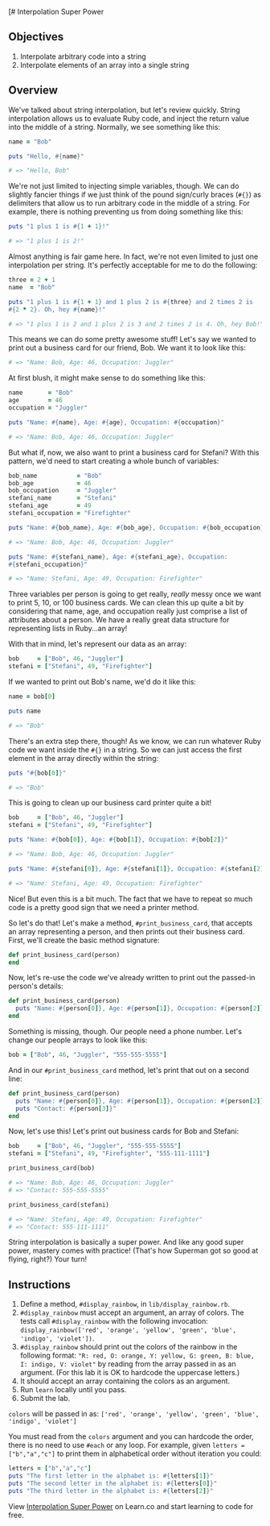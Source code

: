 [# Interpolation Super Power

## Objectives

1. Interpolate arbitrary code into a string
2. Interpolate elements of an array into a single string

## Overview

We've talked about string interpolation, but let's review quickly. String interpolation allows us to evaluate Ruby code, and inject the return value into the middle of a string. Normally, we see something like this:

```ruby
name = "Bob"

puts "Hello, #{name}"

# => "Hello, Bob"
```

We're not just limited to injecting simple variables, though. We can do slightly fancier things if we just think of the pound sign/curly braces (`#{}`) as delimiters that allow us to run arbitrary code in the middle of a string. For example, there is nothing preventing us from doing something like this:

```ruby
puts "1 plus 1 is #{1 + 1}!"

# => "1 plus 1 is 2!"
```

Almost anything is fair game here. In fact, we're not even limited to just one interpolation per string. It's perfectly acceptable for me to do the following:

```ruby
three = 2 + 1
name  = "Bob"

puts "1 plus 1 is #{1 + 1} and 1 plus 2 is #{three} and 2 times 2 is
#{2 * 2}. Oh, hey #{name}!"

# => "1 plus 1 is 2 and 1 plus 2 is 3 and 2 times 2 is 4. Oh, hey Bob!"
```

This means we can do some pretty awesome stuff! Let's say we wanted to print out a business card for our friend, Bob. We want it to look like this:

```ruby
# => "Name: Bob, Age: 46, Occupation: Juggler"
```

At first blush, it might make sense to do something like this:

```ruby
name       = "Bob"
age        = 46
occupation = "Juggler"

puts "Name: #{name}, Age: #{age}, Occupation: #{occupation}"

# => "Name: Bob, Age: 46, Occupation: Juggler"
```

But what if, now, we also want to print a business card for Stefani? With this pattern, we'd need to start creating a whole bunch of variables:

```ruby
bob_name           = "Bob"
bob_age            = 46
bob_occupation     = "Juggler"
stefani_name       = "Stefani"
stefani_age        = 49
stefani_occupation = "Firefighter"

puts "Name: #{bob_name}, Age: #{bob_age}, Occupation: #{bob_occupation}"

# => "Name: Bob, Age: 46, Occupation: Juggler"

puts "Name: #{stefani_name}, Age: #{stefani_age}, Occupation:
#{stefani_occupation}"

# => "Name: Stefani, Age: 49, Occupation: Firefighter"
```

Three variables per person is going to get really, *really* messy once we want to print 5, 10, or 100 business cards. We can clean this up quite a bit by considering that name, age, and occupation really just comprise a list of attributes about a person. We have a really great data structure for representing lists in Ruby...an array!

With that in mind, let's represent our data as an array:

```ruby
bob     = ["Bob", 46, "Juggler"]
stefani = ["Stefani", 49, "Firefighter"]
```

If we wanted to print out Bob's name, we'd do it like this:

```ruby
name = bob[0]

puts name

# => "Bob"
```

There's an extra step there, though! As we know, we can run whatever Ruby code we want inside the `#{}` in a string. So we can just access the first element in the array directly within the string:

```ruby
puts "#{bob[0]}"

# => "Bob"
```

This is going to clean up our business card printer quite a bit!

```ruby
bob     = ["Bob", 46, "Juggler"]
stefani = ["Stefani", 49, "Firefighter"]

puts "Name: #{bob[0]}, Age: #{bob[1]}, Occupation: #{bob[2]}"

# => "Name: Bob, Age: 46, Occupation: Juggler"

puts "Name: #{stefani[0]}, Age: #{stefani[1]}, Occupation: #{stefani[2]}"

# => "Name: Stefani, Age: 49, Occupation: Firefighter"
```

Nice! But even this is a bit much. The fact that we have to repeat so much code is a pretty good sign that we need a printer method.

So let's do that! Let's make a method, `#print_business_card`, that accepts an array representing a person, and then prints out their business card. First, we'll create the basic method signature:

```ruby
def print_business_card(person)
end
```

Now, let's re-use the code we've already written to print out the passed-in person's details:

```ruby
def print_business_card(person)
  puts "Name: #{person[0]}, Age: #{person[1]}, Occupation: #{person[2]}"
end
```

Something is missing, though. Our people need a phone number. Let's change our people arrays to look like this:

```ruby
bob = ["Bob", 46, "Juggler", "555-555-5555"]
```

And in our `#print_business_card` method, let's print that out on a second line:

```ruby
def print_business_card(person)
  puts "Name: #{person[0]}, Age: #{person[1]}, Occupation: #{person[2]}"
  puts "Contact: #{person[3]}"
end
```

Now, let's use this! Let's print out business cards for Bob and Stefani:

```ruby
bob     = ["Bob", 46, "Juggler", "555-555-5555"]
stefani = ["Stefani", 49, "Firefighter", "555-111-1111"]

print_business_card(bob)

# => "Name: Bob, Age: 46, Occupation: Juggler"
# => "Contact: 555-555-5555"

print_business_card(stefani)

# => "Name: Stefani, Age: 49, Occupation: Firefighter"
# => "Contact: 555-111-1111"
```

String interpolation is basically a super power. And like any good super power, mastery comes with practice! (That's how Superman got so good at flying, right?) Your turn!

## Instructions

1. Define a method, `#display_rainbow`, in `lib/display_rainbow.rb`.
2. `#display_rainbow` must accept an argument, an array of colors. The tests call `#display_rainbow` with the following invocation: `display_rainbow(['red', 'orange', 'yellow', 'green', 'blue', 'indigo', 'violet'])`.
3. `#display_rainbow` should print out the colors of the rainbow in the following format: `"R: red, O: orange, Y: yellow, G: green, B: blue, I: indigo, V: violet"` by reading from the array passed in as an argument. (For this lab it is OK to hardcode the uppercase letters.)
4. It should accept an array containing the colors as an argument.
5. Run `learn` locally until you pass.
6. Submit the lab.

`colors` will be passed in as: `['red', 'orange', 'yellow', 'green', 'blue', 'indigo', 'violet']`

You must read from the `colors` argument and you can hardcode the order, there is no need to use `#each` or any loop. For example, given `letters = ["b","a","c"]` to print them in alphabetical order without iteration you could:

```ruby
letters = ["b","a","c"]
puts "The first letter in the alphabet is: #{letters[1]}"
puts "The second letter in the alphabet is: #{letters[0]}"
puts "The third letter in the alphabet is: #{letters[2]}"
```

<p data-visibility='hidden'>View <a href='https://learn.co/lessons/interpolation-super-power' title='Interpolation Super Power'>Interpolation Super Power</a> on Learn.co and start learning to code for free.</p>
